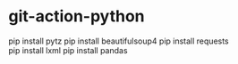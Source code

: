 # git-action-python

pip install pytz
pip install beautifulsoup4 
pip install requests    
pip install lxml
pip install pandas    